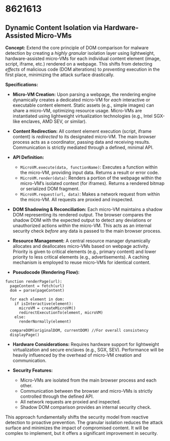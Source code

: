 # 8621613

## Dynamic Content Isolation via Hardware-Assisted Micro-VMs

**Concept:** Extend the core principle of DOM comparison for malware detection by creating a *highly granular* isolation layer using lightweight, hardware-assisted micro-VMs for each individual content element (image, script, iframe, etc.) rendered on a webpage. This shifts from detecting *effects* of malicious code (DOM alterations) to *preventing* execution in the first place, minimizing the attack surface drastically.

**Specifications:**

*   **Micro-VM Creation:** Upon parsing a webpage, the rendering engine dynamically creates a dedicated micro-VM for *each* interactive or executable content element. Static assets (e.g., simple images) can share a micro-VM, optimizing resource usage.  Micro-VMs are instantiated using lightweight virtualization technologies (e.g., Intel SGX-like enclaves, AMD SEV, or similar).

*   **Content Redirection:** All content element execution (script, iframe content) is *redirected* to its designated micro-VM. The main browser process acts as a coordinator, passing data and receiving results. Communication is strictly mediated through a defined, minimal API.

*   **API Definition:**
    *   `MicroVM.execute(data, functionName)`: Executes a function within the micro-VM, providing input data. Returns a result or error code.
    *   `MicroVM.render(data)`:  Renders a portion of the webpage within the micro-VM’s isolated context (for iframes). Returns a rendered bitmap or serialized DOM fragment.
    *   `MicroVM.request(url, data)`: Makes a network request from within the micro-VM.  All requests are proxied and inspected.
*   **DOM Shadowing & Reconciliation:**  Each micro-VM maintains a shadow DOM representing its rendered output.  The browser compares the shadow DOM with the expected output to detect any deviations or unauthorized actions *within* the micro-VM. This acts as an internal security check *before* any data is passed to the main browser process.

*   **Resource Management:** A central resource manager dynamically allocates and deallocates micro-VMs based on webpage activity.  Priority is given to critical elements (e.g., primary content) and lower priority to less critical elements (e.g., advertisements). A caching mechanism is employed to reuse micro-VMs for identical content.

*   **Pseudocode (Rendering Flow):**

```
function renderPage(url):
  pageContent = fetch(url)
  dom = parse(pageContent)

  for each element in dom:
    if isInteractive(element):
      microVM = createMicroVM()
      redirectExecutionTo(element, microVM)
    else:
      renderNormally(element)

  compareDOM(originalDOM, currentDOM) //For overall consistency
  displayPage()
```

*   **Hardware Considerations:**  Requires hardware support for lightweight virtualization and secure enclaves (e.g., SGX, SEV). Performance will be heavily influenced by the overhead of micro-VM creation and communication.

*   **Security Features:**
    *   Micro-VMs are isolated from the main browser process and each other.
    *   Communication between the browser and micro-VMs is strictly controlled through the defined API.
    *   All network requests are proxied and inspected.
    *   Shadow DOM comparison provides an internal security check.



This approach fundamentally shifts the security model from reactive detection to proactive prevention. The granular isolation reduces the attack surface and minimizes the impact of compromised content. It will be complex to implement, but it offers a significant improvement in security.